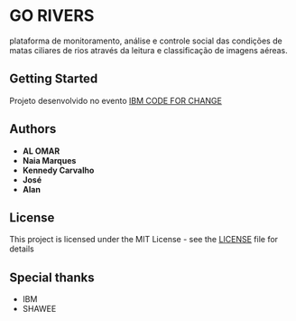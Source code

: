 # GO RIVERS

 plataforma de monitoramento, análise e controle social das condições de matas ciliares de rios através da leitura e classificação de imagens aéreas.

## Getting Started

Projeto desenvolvido no evento [IBM CODE FOR CHANGE](https://callforcode.org/)

## Authors

* **AL OMAR**
* **Naia Marques**
* **Kennedy Carvalho**
* **José**
* **Alan**


## License

This project is licensed under the MIT License - see the [LICENSE](LICENSE) file for details

## Special thanks

* IBM
* SHAWEE